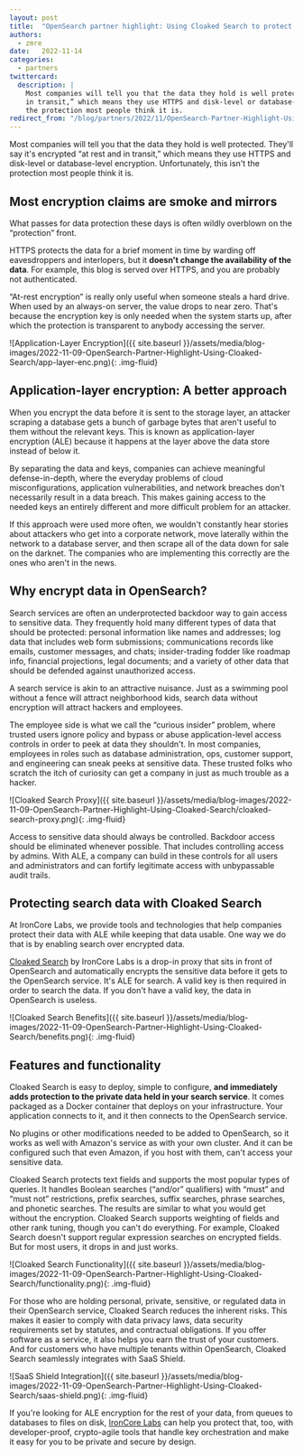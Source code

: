 ```yaml
---
layout: post
title:  "OpenSearch partner highlight: Using Cloaked Search to protect your data"
authors:
  - zmre
date:   2022-11-14
categories:
  - partners
twittercard:
  description: |
    Most companies will tell you that the data they hold is well protected. They'll say it's encrypted “at rest and
    in transit,” which means they use HTTPS and disk-level or database-level encryption. Unfortunately, this isn't
    the protection most people think it is.
redirect_from: "/blog/partners/2022/11/OpenSearch-Partner-Highlight-Using-Cloaked-Search/"
---
```


Most companies will tell you that the data they hold is well protected. They'll say it's encrypted “at rest and
in transit,” which means they use HTTPS and disk-level or database-level encryption. Unfortunately, this isn't
the protection most people think it is.

## Most encryption claims are smoke and mirrors

What passes for data protection these days is often wildly overblown on the “protection” front.

HTTPS protects the data for a brief moment in time by warding off eavesdroppers and interlopers, but it
**doesn't change the availability of the data**. For example, this blog is served over HTTPS, and you are
probably not authenticated.

“At-rest encryption” is really only useful when someone steals a hard drive. When used by an always-on server,
the value drops to near zero. That's because the encryption key is only needed when the system starts up, after
which the protection is transparent to anybody accessing the server.

![Application-Layer Encryption]({{ site.baseurl }}/assets/media/blog-images/2022-11-09-OpenSearch-Partner-Highlight-Using-Cloaked-Search/app-layer-enc.png){: .img-fluid}

## Application-layer encryption: A better approach

When you encrypt the data before it is sent to the storage layer, an attacker scraping a database gets a bunch
of garbage bytes that aren't useful to them without the relevant keys. This is known as application-layer
encryption (ALE) because it happens at the layer above the data store instead of below it.

By separating the data and keys, companies can achieve meaningful defense-in-depth, where the everyday problems
of cloud misconfigurations, application vulnerabilities, and network breaches don't necessarily result in a
data breach. This makes gaining access to the needed keys an entirely different and more difficult problem for
an attacker.  

If this approach were used more often, we wouldn't constantly hear stories about attackers who get into a
corporate network, move laterally within the network to a database server, and then scrape all of the data
down for sale on the darknet. The companies who are implementing this correctly are the ones who aren't in
the news.

## Why encrypt data in OpenSearch?

Search services are often an underprotected backdoor way to gain access to sensitive data. They frequently hold
many different types of data that should be protected: personal information like names and addresses; log data
that includes web form submissions; communications records like emails, customer messages, and chats;
insider-trading fodder like roadmap info, financial projections, legal documents; and a variety of other
data that should be defended against unauthorized access.

A search service is akin to an attractive nuisance. Just as a swimming pool without a fence will attract
neighborhood kids, search data without encryption will attract hackers and employees.

The employee side is what we call the “curious insider” problem, where trusted users ignore policy and bypass or
abuse application-level access controls in order to peek at data they shouldn't. In most companies, employees in
roles such as database administration, ops, customer support, and engineering can sneak peeks at sensitive data.
These trusted folks who scratch the itch of curiosity can get a company in just as much trouble as a hacker.

![Cloaked Search Proxy]({{ site.baseurl }}/assets/media/blog-images/2022-11-09-OpenSearch-Partner-Highlight-Using-Cloaked-Search/cloaked-search-proxy.png){: .img-fluid}

Access to sensitive data should always be controlled. Backdoor access should be eliminated whenever possible.
That includes controlling access by admins. With ALE, a company can build in these
controls for all users and administrators and can fortify legitimate access with unbypassable audit trails.

## Protecting search data with Cloaked Search

At IronCore Labs, we provide tools and technologies that help companies protect their data with
ALE while keeping that data usable. One way we do that is by enabling search over
encrypted data.

[Cloaked Search](https://ironcorelabs.com/products/cloaked-search/) by IronCore Labs is a drop-in proxy that
sits in front of OpenSearch and automatically encrypts the sensitive data before it gets to the OpenSearch
service. It's ALE for search. A valid key is then required in order to search the data.  If you
don't have a valid key, the data in OpenSearch is useless.

![Cloaked Search Benefits]({{ site.baseurl }}/assets/media/blog-images/2022-11-09-OpenSearch-Partner-Highlight-Using-Cloaked-Search/benefits.png){: .img-fluid}

## Features and functionality

Cloaked Search is easy to deploy, simple to configure, **and immediately adds protection to the private data
held in your search service**. It comes packaged as a Docker container that deploys on your infrastructure.
Your application connects to it, and it then connects to the OpenSearch service. 

No plugins or other modifications needed to be added to OpenSearch, so it works as well with Amazon's service as with
your own cluster. And it can be configured such that even Amazon, if you host with them, can't access your
sensitive data.

Cloaked Search protects text fields and supports the most popular types of queries. It handles Boolean searches
(“and/or” qualifiers) with “must” and “must not” restrictions, prefix searches, suffix searches, phrase searches,
and phonetic searches. The results are similar to what you would get without the encryption. Cloaked Search supports
weighting of fields and other rank tuning, though you can't do everything. For example, Cloaked Search doesn't
support regular expression searches on encrypted fields. But for most users, it drops in and just works.

![Cloaked Search Functionality]({{ site.baseurl }}/assets/media/blog-images/2022-11-09-OpenSearch-Partner-Highlight-Using-Cloaked-Search/functionality.png){: .img-fluid}

For those who are holding personal, private, sensitive, or regulated data in their OpenSearch service, Cloaked
Search reduces the inherent risks. This makes it easier to comply with data privacy laws, data security requirements
set by statutes, and contractual obligations. If you offer software as a service, it also helps you earn the
trust of your customers. And for customers who have multiple tenants within OpenSearch, Cloaked Search seamlessly
integrates with SaaS Shield.

![SaaS Shield Integration]({{ site.baseurl }}/assets/media/blog-images/2022-11-09-OpenSearch-Partner-Highlight-Using-Cloaked-Search/saas-shield.png){: .img-fluid}

If you're looking for ALE encryption for the rest of your data, from queues to databases to files
on disk, [IronCore Labs](https://ironcorelabs.com/) can help you protect that, too, with developer-proof,
crypto-agile tools that handle key orchestration and make it easy for you to be private and secure by design.
